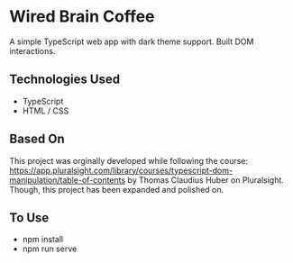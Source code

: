 # Wired Brain Coffee

A simple TypeScript web app with dark theme support. Built DOM interactions.

## Technologies Used
- TypeScript
- HTML / CSS

## Based On
This project was orginally developed while following the course: https://app.pluralsight.com/library/courses/typescript-dom-manipulation/table-of-contents by Thomas Claudius Huber on Pluralsight. Though, this project has been expanded and polished on.

## To Use
- npm install
- npm run serve
